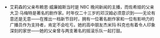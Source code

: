 * 艾莉森的父亲布赖恩·威廉姆斯当时是 NBC 晚间新闻的主播，而佐希娅的父亲大卫·马梅特是著名的剧作家。时年仅二十三岁的邓汉姆必须意识到——无论有意还是无意——在推出一档新节目时，拥有一位著名剧作家和一位有影响力的广播员作为支持者，肯定不会吃亏。她的高中朋友杰米玛·科克也有着令人印象深刻的家世——她的父亲曾与两支著名的摇滚乐队一起打鼓。

